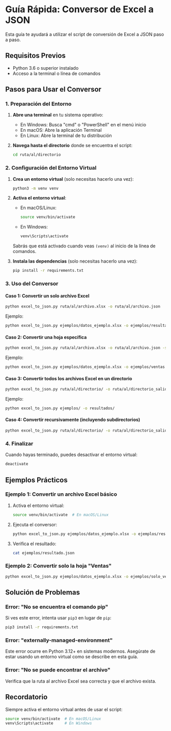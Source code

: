 # Guía Rápida: Conversor de Excel a JSON

Esta guía te ayudará a utilizar el script de conversión de Excel a JSON paso a paso.

## Requisitos Previos

- Python 3.6 o superior instalado
- Acceso a la terminal o línea de comandos

## Pasos para Usar el Conversor

### 1. Preparación del Entorno

1. **Abre una terminal** en tu sistema operativo:
   - En Windows: Busca "cmd" o "PowerShell" en el menú inicio
   - En macOS: Abre la aplicación Terminal
   - En Linux: Abre la terminal de tu distribución

2. **Navega hasta el directorio** donde se encuentra el script:
   ```bash
   cd ruta/al/directorio
   ```

### 2. Configuración del Entorno Virtual

1. **Crea un entorno virtual** (solo necesitas hacerlo una vez):
   ```bash
   python3 -m venv venv
   ```

2. **Activa el entorno virtual**:
   - En macOS/Linux:
     ```bash
     source venv/bin/activate
     ```
   - En Windows:
     ```bash
     venv\Scripts\activate
     ```
   
   Sabrás que está activado cuando veas `(venv)` al inicio de la línea de comandos.

3. **Instala las dependencias** (solo necesitas hacerlo una vez):
   ```bash
   pip install -r requirements.txt
   ```

### 3. Uso del Conversor

#### Caso 1: Convertir un solo archivo Excel

```bash
python excel_to_json.py ruta/al/archivo.xlsx -o ruta/al/archivo.json
```

Ejemplo:
```bash
python excel_to_json.py ejemplos/datos_ejemplo.xlsx -o ejemplos/resultado.json
```

#### Caso 2: Convertir una hoja específica

```bash
python excel_to_json.py ruta/al/archivo.xlsx -o ruta/al/archivo.json -s "Nombre de la Hoja"
```

Ejemplo:
```bash
python excel_to_json.py ejemplos/datos_ejemplo.xlsx -o ejemplos/ventas.json -s "Ventas"
```

#### Caso 3: Convertir todos los archivos Excel en un directorio

```bash
python excel_to_json.py ruta/al/directorio/ -o ruta/al/directorio_salida/
```

Ejemplo:
```bash
python excel_to_json.py ejemplos/ -o resultados/
```

#### Caso 4: Convertir recursivamente (incluyendo subdirectorios)

```bash
python excel_to_json.py ruta/al/directorio/ -o ruta/al/directorio_salida/ -r
```

### 4. Finalizar

Cuando hayas terminado, puedes desactivar el entorno virtual:

```bash
deactivate
```

## Ejemplos Prácticos

### Ejemplo 1: Convertir un archivo Excel básico

1. Activa el entorno virtual:
   ```bash
   source venv/bin/activate  # En macOS/Linux
   ```

2. Ejecuta el conversor:
   ```bash
   python excel_to_json.py ejemplos/datos_ejemplo.xlsx -o ejemplos/resultado.json
   ```

3. Verifica el resultado:
   ```bash
   cat ejemplos/resultado.json
   ```

### Ejemplo 2: Convertir solo la hoja "Ventas"

```bash
python excel_to_json.py ejemplos/datos_ejemplo.xlsx -o ejemplos/solo_ventas.json -s "Ventas"
```

## Solución de Problemas

### Error: "No se encuentra el comando pip"

Si ves este error, intenta usar `pip3` en lugar de `pip`:
```bash
pip3 install -r requirements.txt
```

### Error: "externally-managed-environment"

Este error ocurre en Python 3.12+ en sistemas modernos. Asegúrate de estar usando un entorno virtual como se describe en esta guía.

### Error: "No se puede encontrar el archivo"

Verifica que la ruta al archivo Excel sea correcta y que el archivo exista.

## Recordatorio

Siempre activa el entorno virtual antes de usar el script:
```bash
source venv/bin/activate  # En macOS/Linux
venv\Scripts\activate     # En Windows
``` 